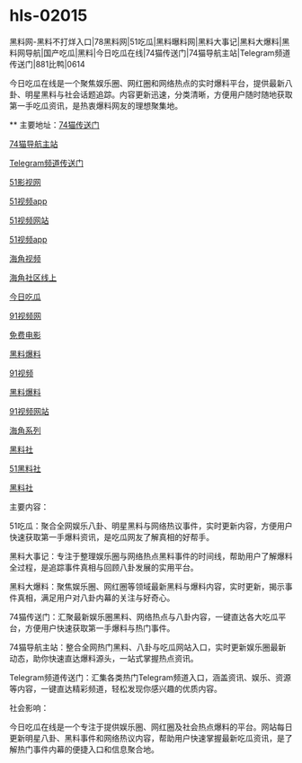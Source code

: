 # hls-02015
黑料网-黑料不打烊入口|78黑料网|51吃瓜|黑料曝料网|黑料大事记|黑料大爆料|黑料网导航|国产吃瓜|黑料|今日吃瓜在线|74猫传送门|74猫导航主站|Telegram频道传送门|881比鸭|0614

今日吃瓜在线是一个聚焦娱乐圈、网红圈和网络热点的实时爆料平台，提供最新八卦、明星黑料与社会话题追踪。内容更新迅速，分类清晰，方便用户随时随地获取第一手吃瓜资讯，是热衷爆料网友的理想聚集地。

** 主要地址：<a href="https://74mao.com/">74猫传送门</a>

<a href="https://74mao.com/">74猫导航主站</a>

<a href="https://74mao.com/">Telegram频道传送门</a>

<a href="https://hj-608.pages.dev/">51影视网</a>

<a href="https://hj-611.pages.dev/">51视频app</a>

<a href="https://hj-617.pages.dev/">51视频网站</a>

<a href="https://hj-624.pages.dev/">51视频app</a>

<a href="https://hj-635.pages.dev/">海角视频</a>

<a href="https://hj-659.pages.dev/">海角社区线上</a>

<a href="https://hj-678.pages.dev/">今日吃瓜</a>

<a href="https://hj-686.pages.dev/">91视频网</a>

<a href="https://hj-689.pages.dev/">免费电影</a>

<a href="https://hj-691.pages.dev/">黑料爆料</a>

<a href="https://hj-361.pages.dev/">91视频</a>

<a href="https://hj-363.pages.dev/">黑料爆料</a>

<a href="https://hj-364.pages.dev/">91视频网站</a>

<a href="https://hj-376.pages.dev/">海角系列</a>

<a href="https://hls-15.pages.dev/">黑料社</a>

<a href="https://hls-17.pages.dev/">51黑料社</a>

<a href="https://hls-19.pages.dev/">黑料社</a>

主要内容：

51吃瓜：聚合全网娱乐八卦、明星黑料与网络热议事件，实时更新内容，方便用户快速获取第一手爆料资讯，是吃瓜网友了解真相的好帮手。

黑料大事记：专注于整理娱乐圈与网络热点黑料事件的时间线，帮助用户了解爆料全过程，是追踪事件真相与回顾八卦发展的实用平台。

黑料大爆料：聚焦娱乐圈、网红圈等领域最新黑料与爆料内容，实时更新，揭示事件真相，满足用户对八卦内幕的关注与好奇心。

74猫传送门：汇聚最新娱乐圈黑料、网络热点与八卦内容，一键直达各大吃瓜平台，方便用户快速获取第一手爆料与热门事件。

74猫导航主站：整合全网热门黑料、八卦与吃瓜网站入口，实时更新娱乐圈最新动态，助你快速直达爆料源头，一站式掌握热点资讯。

Telegram频道传送门：汇集各类热门Telegram频道入口，涵盖资讯、娱乐、资源等内容，一键直达精彩频道，轻松发现你感兴趣的优质内容。

社会影响：

今日吃瓜在线是一个专注于提供娱乐圈、网红圈及社会热点爆料的平台。网站每日更新明星八卦、黑料事件和网络热议内容，帮助用户快速掌握最新吃瓜资讯，是了解热门事件内幕的便捷入口和信息聚合地。
